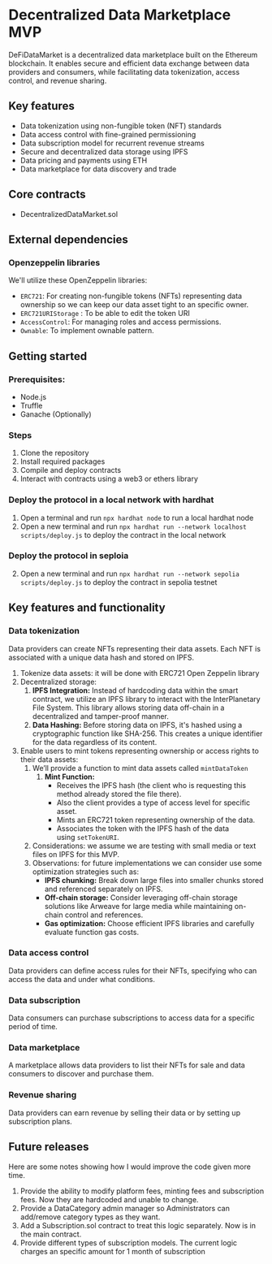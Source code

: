 # Decentralized Data Marketplace MVP

DeFiDataMarket is a decentralized data marketplace built on the Ethereum blockchain. It enables secure and efficient data exchange between data providers and consumers, while facilitating data tokenization, access control, and revenue sharing.

## Key features
- Data tokenization using non-fungible token (NFT) standards
- Data access control with fine-grained permissioning
- Data subscription model for recurrent revenue streams
- Secure and decentralized data storage using IPFS
- Data pricing and payments using ETH
- Data marketplace for data discovery and trade

## Core contracts
- DecentralizedDataMarket.sol

## External dependencies
### Openzeppelin libraries
We'll utilize these OpenZeppelin libraries:
- `ERC721`: For creating non-fungible tokens (NFTs) representing data ownership so we can keep our data asset tight to an specific owner.
- `ERC721URIStorage` : To be able to edit the token URI
- `AccessControl`: For managing roles and access permissions.
- `Ownable`: To implement ownable pattern.

## Getting started

### Prerequisites:
- Node.js
- Truffle
- Ganache (Optionally)

### Steps
1. Clone the repository
2. Install required packages
3. Compile and deploy contracts
4. Interact with contracts using a web3 or ethers library

### Deploy the protocol in a local network with hardhat
1. Open a terminal and run `npx hardhat node` to run a local hardhat node
2. Open a new terminal and run `npx hardhat run --network localhost scripts/deploy.js` to deploy the contract in the local network

### Deploy the protocol in seploia
2. Open a new terminal and run `npx hardhat run --network sepolia scripts/deploy.js` to deploy the contract in sepolia testnet

## Key features and functionality

### Data tokenization
Data providers can create NFTs representing their data assets. Each NFT is associated with a unique data hash and stored on IPFS.
1. Tokenize data assets: it will be done with ERC721 Open Zeppelin library
2. Decentralized storage: 
    1. **IPFS Integration:** Instead of hardcoding data within the smart contract, we utilize an IPFS library to interact with the InterPlanetary File System. This library allows storing data off-chain in a decentralized and tamper-proof manner.
    2. **Data Hashing:** Before storing data on IPFS, it's hashed using a cryptographic function like SHA-256. This creates a unique identifier for the data regardless of its content.
3. Enable users to mint tokens representing ownership or access rights to their data assets: 
    1. We’ll provide a function to mint data assets called `mintDataToken`
        1. **Mint Function:** 
            - Receives the IPFS hash (the client who is requesting this method already stored the file there).
            - Also the client provides a type of access level for specific asset.
            - Mints an ERC721 token representing ownership of the data.
            - Associates the token with the IPFS hash of the data using `setTokenURI`.
    2. Considerations: we assume we are testing with small media or text files on IPFS for this MVP.
    3. Observations: for future implementations we can consider use some optimization strategies such as:
        - **IPFS chunking:** Break down large files into smaller chunks stored and referenced separately on IPFS.
        - **Off-chain storage:** Consider leveraging off-chain storage solutions like Arweave for large media while maintaining on-chain control and references.
        - **Gas optimization:** Choose efficient IPFS libraries and carefully evaluate function gas costs.


### Data access control
Data providers can define access rules for their NFTs, specifying who can access the data and under what conditions.

### Data subscription
Data consumers can purchase subscriptions to access data for a specific period of time.

### Data marketplace
A marketplace allows data providers to list their NFTs for sale and data consumers to discover and purchase them.

### Revenue sharing
Data providers can earn revenue by selling their data or by setting up subscription plans.

## Future releases
Here are some notes showing how I would improve the code given more time.

1. Provide the ability to modify platform fees, minting fees and subscription fees. Now they are hardcoded and unable to change.
2. Provide a DataCategory admin manager so Administrators can add/remove category types as they want.
3. Add a Subscription.sol contract to treat this logic separately. Now is in the main contract.
4. Provide different types of subscription models. The current logic charges an specific amount for 1 month of subscription
